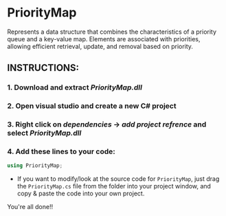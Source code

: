 # PriorityMap
Represents a data structure that combines the characteristics of a priority queue and a key-value map.  Elements are associated with priorities, allowing efficient retrieval, update, and removal based on priority.

## INSTRUCTIONS:
### 1. Download and extract *PriorityMap.dll*
### 2. Open visual studio and create a new C# project
### 3. Right click on *dependencies* -> *add project refrence* and select *PriorityMap.dll*
### 4. Add these lines to your code: 
```csharp
using PriorityMap;
```

- If you want to modify/look at the source code for `PriorityMap`, just drag the `PriorityMap.cs` file from the folder into your project window, and copy & paste the code into your own project.

You're all done!!
